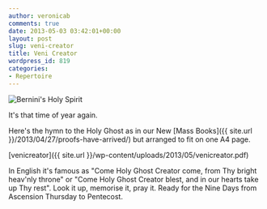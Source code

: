 ```yaml
---
author: veronicab
comments: true
date: 2013-05-03 03:42:01+00:00
layout: post
slug: veni-creator
title: Veni Creator
wordpress_id: 819
categories:
- Repertoire
---
```


![Bernini's Holy Spirit](http://metrobibleblog.files.wordpress.com/2010/10/cathedra-holyspirit1.jpg?w=450&h=318)

It's that time of year again.

Here's the hymn to the Holy Ghost as in our New [Mass Books]({{ site.url }}/2013/04/27/proofs-have-arrived/) but arranged to fit on one A4 page.

[venicreator]({{ site.url }}/wp-content/uploads/2013/05/venicreator.pdf)

In English it's famous as "Come Holy Ghost Creator come, from Thy bright heav'nly throne" or "Come Holy Ghost Creator blest, and in our hearts take up Thy rest".  Look it up, memorise it, pray it.  Ready for the Nine Days from Ascension Thursday to Pentecost.
